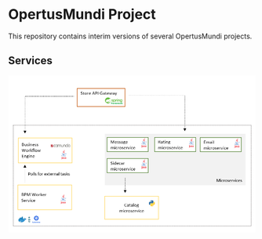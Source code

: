 # OpertusMundi Project

This repository contains interim versions of several OpertusMundi projects.

## Services

<img src="assets/services.png" />
